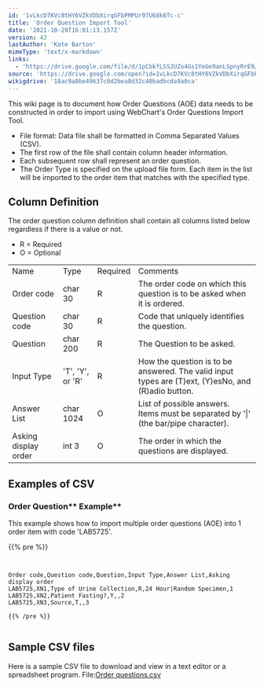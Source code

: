```yaml
---
id: '1vLkcD7KVc8tHY6VZkVDbXirqGFbPMPUr97U68k6Tc-c'
title: 'Order Question Import Tool'
date: '2021-10-29T16:01:13.157Z'
version: 42
lastAuthor: 'Kate Barton'
mimeType: 'text/x-markdown'
links:
  - 'https://drive.google.com/file/d/1pCbkfLSSJUZo4Gs1YeGe9anLSpnyRrE9/view?usp=sharing'
source: 'https://drive.google.com/open?id=1vLkcD7KVc8tHY6VZkVDbXirqGFbPMPUr97U68k6Tc-c'
wikigdrive: '18ac9a8be49637c0d2bea8d32c40badbcda9a0ca'
---
```

This wiki page is to document how Order Questions (AOE) data needs to be constructed in order to import using WebChart's Order Questions Import Tool.
* File format: Data file shall be formatted in Comma Separated Values (CSV).
* The first row of the file shall contain column header information.
* Each subsequent row shall represent an order question.
* The Order Type is specified on the upload file form. Each item in the list will be imported to the order item that matches with the specified type.

## **Column Definition**

The order question column definition shall contain all columns listed below regardless if there is a value or not.
* R = Required
* O = Optional

<table>
<tr>
<td>Name</td>
<td>Type</td>
<td>Required</td>
<td>Comments</td>
</tr>
<tr>
<td>Order code</td>
<td>char 30</td>
<td>R</td>
<td>The order code on which this question is to be asked when it is ordered.</td>
</tr>
<tr>
<td>Question code</td>
<td>char 30</td>
<td>R</td>
<td>Code that uniquely identifies the question.</td>
</tr>
<tr>
<td>Question</td>
<td>char 200</td>
<td>R</td>
<td>The Question to be asked.</td>
</tr>
<tr>
<td>Input Type</td>
<td>'T', 'Y', or 'R'</td>
<td>R</td>
<td>How the question is to be answered. The valid input types are (T)ext, (Y)esNo, and (R)adio button.</td>
</tr>
<tr>
<td>Answer List</td>
<td>char 1024</td>
<td>O</td>
<td>List of possible answers. Items must be separated by '|' (the bar/pipe character).</td>
</tr>
<tr>
<td>Asking display order</td>
<td>int 3</td>
<td>O</td>
<td>The order in which the questions are displayed.</td>
</tr>

</table>

## **Examples of CSV**


### Order Question** Example**

This example shows how to import multiple order questions (AOE) into 1 order item with code 'LAB5725'.

{{% pre %}}
```


Order code,Question code,Question,Input Type,Answer List,Asking display order
LAB5725,XN1,Type of Urine Collection,R,24 Hour|Random Specimen,1
LAB5725,XN2,Patient Fasting?,Y,,2
LAB5725,XN3,Source,T,,3

{{% /pre %}}


```

## **Sample CSV files**

Here is a sample CSV file to download and view in a text editor or a spreadsheet program.
File:[Order questions.csv](https://drive.google.com/file/d/1pCbkfLSSJUZo4Gs1YeGe9anLSpnyRrE9/view?usp=sharing)
